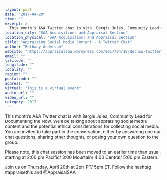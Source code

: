 ```yaml
---
layout: post
date: "2017-04-20"
time: ""
excerpt: >
  This month’s A&A Twitter chat is with  Bergis Jules, Community Lead for Documenting the Now. We’ll be talking about appraising social media ...
location_city: "SAA Acquisitions and Appraisal Section"
location_physical: "SAA Acquisitions and Appraisal Section"
title: "Appraising Social Media Content - A Twitter Chat"
author: "Bethany Anderson"
website: "https://appraisalsaa.wordpress.com/2017/04/10/docnow-twitter-chat-special-time-2-pt-5-et/"
email: ""
latitude: ""
longitude: ""
locality: ""
region: ""
postalcode: ""
address: ""
virtual: "This is a virtual event"
audio_url: ""
video_url: ""
category: 2017
---
```


This month’s A&A Twitter chat is with  Bergis Jules, Community Lead for Documenting the Now. We’ll be talking about appraising social media content and the potential ethical considerations for collecting social media. You are invited to take part in the conversation, either by answering one our chat questions, sharing other thoughts, or posing your own question to the group.

Please note, this chat session has been moved to an earlier time than usual, starting at 2:00 pm Pacific/ 3:00 Mountain/ 4:00 Central/ 5:00 pm Eastern.

Join us on Thursday, April 20th at 2pm PT/ 5pm ET. Follow the hashtag #appraisethis and @AppraisalSAA

